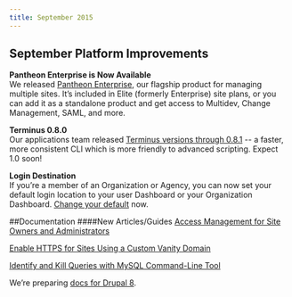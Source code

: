 ```yaml
---
title: September 2015
---
```


## September Platform Improvements


**Pantheon Enterprise is Now Available**  
We released [Pantheon Enterprise](https://pantheon.io/blog/announcing-pantheon-enterprise), our flagship product for managing multiple sites. It’s included in Elite (formerly Enterprise) site plans, or you can add it as a standalone product and get access to Multidev, Change Management, SAML, and more. 

**Terminus 0.8.0**  
Our applications team released [Terminus versions through 0.8.1](https://github.com/pantheon-systems/cli/blob/master/CHANGELOG.md#081---2015-09-28) -- a faster, more consistent CLI which is more friendly to advanced scripting. Expect 1.0 soon! 

**Login Destination**  
If you’re a member of an Organization or Agency, you can now set your default login location to your user Dashboard or your Organization Dashboard. [Change your default](https://dashboard.pantheon.io/user/#account/login-destination) now.


##Documentation
####New Articles/Guides
[Access Management for Site Owners and Administrators](/docs/access-management/)  

[Enable HTTPS for Sites Using a Custom Vanity Domain](/docs/https-for-sites-using-a-custom-vanity-domain/)

[Identify and Kill Queries with MySQL Command-Line Tool](/docs/kill-mysql-queries/)

We’re preparing [docs for Drupal 8](https://github.com/pantheon-systems/documentation/pulls?utf8=%E2%9C%93&q=is%3Apr+milestone%3AD8+). 

